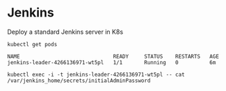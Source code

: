 # Jenkins

Deploy a standard Jenkins server in K8s
```
kubectl get pods

NAME                              READY     STATUS    RESTARTS   AGE
jenkins-leader-4266136971-wt5pl   1/1       Running   0          6m

kubectl exec -i -t jenkins-leader-4266136971-wt5pl -- cat /var/jenkins_home/secrets/initialAdminPassword
```
